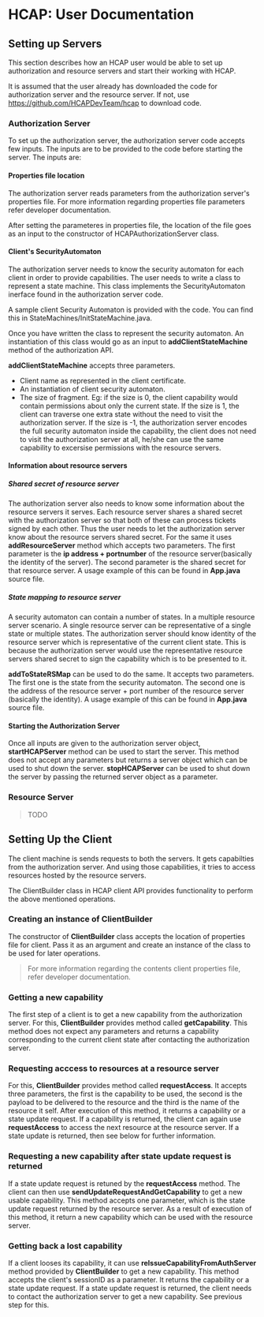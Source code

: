 # HCAP: User Documentation
## Setting up Servers
This section describes how an HCAP user would be able to set up authorization and resource servers and start their working with HCAP.

It is assumed that the user already has downloaded the code for authorization server and the resource server. If not, use https://github.com/HCAPDevTeam/hcap to download code.

### Authorization Server
To set up the authorization server, the authorization server code accepts few inputs. The inputs are to be provided to the code before starting the server. The inputs are:

#### Properties file location
The authorization server reads parameters from the authorization server's properties file. For more information regarding properties file parameters refer developer documentation.

After setting the parameteres in properties file, the location of the file goes as an input to the constructor of HCAPAuthorizationServer class.

#### Client's SecurityAutomaton
The authorization server needs to know the security automaton for each client in order to provide capabilities. The user needs to write a class to represent a state machine. This class implements the SecurityAutomaton inerface found in the authorization server code.

A sample client Security Automaton is provided with the code. You can find this in StateMachines/InitStateMachine.java.

Once you have written the class to represent the security automaton. An instantiation of this class would go as an input to **addClientStateMachine** method of the authorization API.

**addClientStateMachine** accepts three parameters.
    
* Client name as represented in the client certificate.
* An instantiation of client security automaton.
* The size of fragment. Eg: if the size is 0, the client capability would contain permissions about only the current state. If the size is 1, the client can traverse one extra state without the need to visit the authorization server. If the size is -1, the authorization server encodes the full security automaton inside the capability, the client does not need to visit the authorization server at all, he/she can use the same capability to excersise permissions with the resource servers.


#### Information about resource servers

##### Shared secret of resource server
The authorization server also needs to know some information about the resource servers it serves. Each resource server shares a shared secret with the authorization server so that both of these can process tickets signed by each other. Thus the user needs to let the authorization server know about the resource servers shared secret. For the same it uses **addResourceServer** method which accepts two parameters. The first parameter is the **ip address + portnumber** of the resource server(basically the identity of the server). The second parameter is the shared secret for that resource server. A usage example of this can be found in **App.java** source file.

##### State mapping to resource server
A security automaton can contain a number of states. In a multiple resource server scenario. A single resource server can be representative of a single state or multiple states. The authorization server should know identity of the resource server which is representative of the current client state. This is because the authorization server would use the representative resource servers shared secret to sign the capability which is to be presented to it.

**addToStateRSMap** can be used to do the same. It accepts two parameters. The first one is the state from the security automaton. The second one is the address of the resource server + port number of the resource server (basically the identity). A usage example of this can be found in **App.java** source file.



#### Starting the Authorization Server
Once all inputs are given to the authorization server object, **startHCAPServer** method can be used to start the server. This method does not accept any parameters but returns a server object which can be used to shut down the server. **stopHCAPServer** can be used to shut down the server by passing the returned server object as a parameter.


### Resource Server
> TODO

## Setting Up the Client
The client machine is sends requests to both the servers. It gets capabilties from the authorization server. And using those capabilities, it tries to access resources hosted by the resource servers.

The ClientBuilder class in HCAP client API provides functionality to perform the above mentioned operations.

### Creating an instance of ClientBuilder
The constructor of **ClientBuilder** class accepts the location of properties file for client. Pass it as an argument and create an instance of the class to be used for later operations.

> For more information regarding the contents client properties file, refer developer documentation.

### Getting a new capability
The first step of a client is to get a new capability from the authorization server. For this, **ClientBuilder** provides method called **getCapability**. This method does not expect any parameters and returns a capability corresponding to the current client state after contacting the authorization server.

### Requesting acccess to resources at a resource server
For this, **ClientBuilder** provides method called **requestAccess**. It accepts three parameters, the first is the capability to be used, the second is the payload to be delivered to the resource and the third is the name of the resource it self. After execution of this method, it returns a capability or a state update request. If a capability is returned, the client can again use **requestAccess** to access the next resource at the resource server. If a state update is returned, then see below for further information.

### Requesting a new capability after state update request is returned
If a state update request is retuned by the **requestAccess** method. The client can then use **sendUpdateRequestAndGetCapability** to get a new usable capability. This method accepts one parameter, which is the state update request returned by the resource server. As a result of execution of this method, it return a new capability which can be used with the resource server.

### Getting back a lost capability
If a client looses its capability, it can use **reIssueCapabilityFromAuthServer** method provided by **ClientBuilder** to get a new capability. This method accepts the client's sessionID as a parameter. It returns the capability or a state update request. If a state update request is returned, the client needs to contact the authorization server to get a new capability. See previous step for this.
